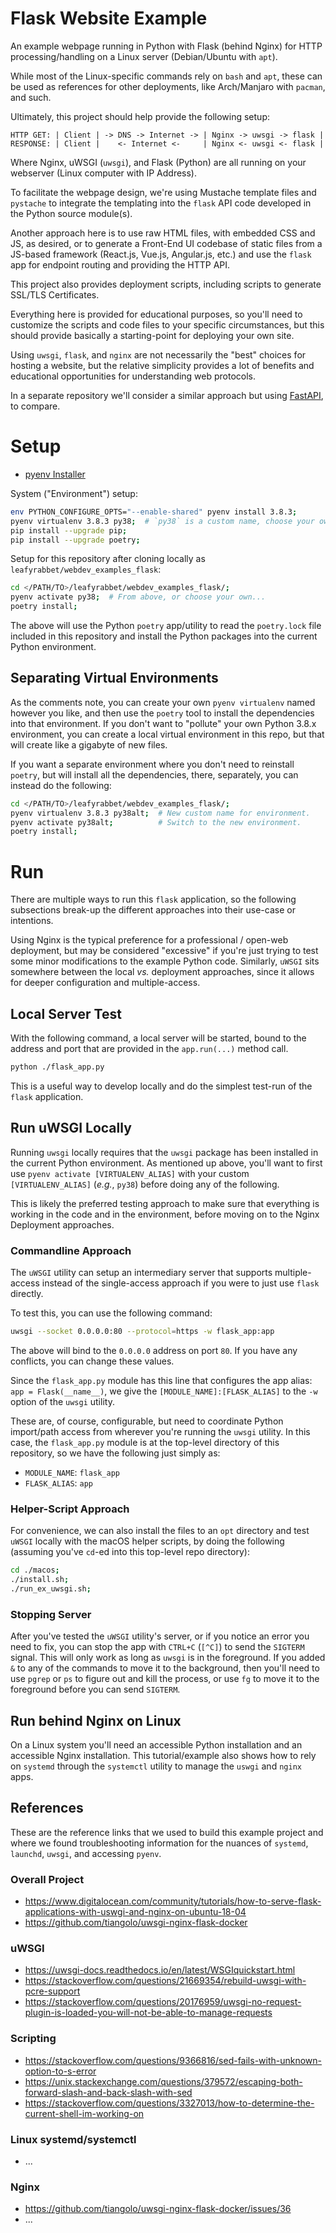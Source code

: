 # Flask Website Example

An example webpage running in Python with Flask (behind Nginx) for HTTP processing/handling on a Linux server (Debian/Ubuntu with `apt`).

While most of the Linux-specific commands rely on `bash` and `apt`, these can be used as references for other deployments, like Arch/Manjaro with `pacman`, and such.

Ultimately, this project should help provide the following setup:

```
HTTP GET: | Client | -> DNS -> Internet -> | Nginx -> uwsgi -> flask |
RESPONSE: | Client |    <- Internet <-     | Nginx <- uwsgi <- flask |
```

Where Nginx, uWSGI (`uwsgi`), and Flask (Python) are all running on your webserver (Linux computer with IP Address).

To facilitate the webpage design, we're using Mustache template files and `pystache` to integrate the templating into the `flask` API code developed in the Python source module(s).

Another approach here is to use raw HTML files, with embedded CSS and JS, as desired, or to generate a Front-End UI codebase of static files from a JS-based framework (React.js, Vue.js, Angular.js, etc.) and use the `flask` app for endpoint routing and providing the HTTP API.

This project also provides deployment scripts, including scripts to generate SSL/TLS Certificates.

Everything here is provided for educational purposes, so you'll need to customize the scripts and code files to your specific circumstances, but this should provide basically a starting-point for deploying your own site.

Using `uwsgi`, `flask`, and `nginx` are not necessarily the "best" choices for hosting a website, but the relative simplicity provides a lot of benefits and educational opportunities for understanding web protocols.

In a separate repository we'll consider a similar approach but using [FastAPI](https://fastapi.tiangolo.com/), to compare.

# Setup

- [pyenv Installer](https://github.com/pyenv/pyenv-installer)

System ("Environment") setup:

```bash
env PYTHON_CONFIGURE_OPTS="--enable-shared" pyenv install 3.8.3;
pyenv virtualenv 3.8.3 py38;  # `py38` is a custom name, choose your own...
pip install --upgrade pip;
pip install --upgrade poetry;
```

Setup for this repository after cloning locally as `leafyrabbet/webdev_examples_flask`:

```bash
cd </PATH/TO>/leafyrabbet/webdev_examples_flask/;
pyenv activate py38;  # From above, or choose your own...
poetry install;
```

The above will use the Python `poetry` app/utility to read the `poetry.lock` file included in this repository and install the Python packages into the current Python environment.

## Separating Virtual Environments

As the comments note, you can create your own `pyenv virtualenv` named however you like, and then use the `poetry` tool to install the dependencies into that environment. If you don't want to "pollute" your own Python 3.8.x environment, you can create a local virtual environment in this repo, but that will create like a gigabyte of new files.

If you want a separate environment where you don't need to reinstall `poetry`, but will install all the dependencies, there, separately, you can instead do the following:

```bash
cd </PATH/TO>/leafyrabbet/webdev_examples_flask/;
pyenv virtualenv 3.8.3 py38alt;  # New custom name for environment.
pyenv activate py38alt;          # Switch to the new environment.
poetry install;
```

# Run

There are multiple ways to run this `flask` application, so the following subsections break-up the different approaches into their use-case or intentions.

Using Nginx is the typical preference for a professional / open-web deployment, but may be considered "excessive" if you're just trying to test some minor modifications to the example Python code. Similarly, `uWSGI` sits somewhere between the local _vs._ deployment approaches, since it allows for deeper configuration and multiple-access.

## Local Server Test

With the following command, a local server will be started, bound to the address and port that are provided in the `app.run(...)` method call.

```bash
python ./flask_app.py
```

This is a useful way to develop locally and do the simplest test-run of the `flask` application.


## Run uWSGI Locally

Running `uwsgi` locally requires that the `uwsgi` package has been installed in the current Python environment. As mentioned up above, you'll want to first use `pyenv activate [VIRTUALENV_ALIAS]` with your custom `[VIRTUALENV_ALIAS]` (_e.g._, `py38`) before doing any of the following.

This is likely the preferred testing approach to make sure that everything is working in the code and in the environment, before moving on to the Nginx Deployment approaches.

### Commandline Approach

The `uWSGI` utility can setup an intermediary server that supports multiple-access instead of the single-access approach if you were to just use `flask` directly.

To test this, you can use the following command:

```bash
uwsgi --socket 0.0.0.0:80 --protocol=https -w flask_app:app
```

The above will bind to the `0.0.0.0` address on port `80`. If you have any conflicts, you can change these values.

Since the `flask_app.py` module has this line that configures the app alias: `app = Flask(__name__)`, we give the `[MODULE_NAME]:[FLASK_ALIAS]` to the `-w` option of the `uwsgi` utility.

These are, of course, configurable, but need to coordinate Python import/path access from wherever you're running the `uwsgi` utility. In this case, the `flask_app.py` module is at the top-level directory of this repository, so we have the following just simply as:

- `MODULE_NAME`: `flask_app`
- `FLASK_ALIAS`: `app`

### Helper-Script Approach

For convenience, we can also install the files to an `opt` directory and test `uWSGI` locally with the macOS helper scripts, by doing the following (assuming you've `cd`-ed into this top-level repo directory):

```bash
cd ./macos;
./install.sh;
./run_ex_uwsgi.sh;
```

### Stopping Server

After you've tested the `uWSGI` utility's server, or if you notice an error you need to fix, you can stop the app with `CTRL+C` (`[^C]`) to send the `SIGTERM` signal. This will only work as long as `uwsgi` is in the foreground. If you added `&` to any of the commands to move it to the background, then you'll need to use `pgrep` or `ps` to figure out and kill the process, or use `fg` to move it to the foreground before you can send `SIGTERM`.

## Run behind Nginx on Linux

On a Linux system you'll need an accessible Python installation and an accessible Nginx installation. This tutorial/example also shows how to rely on `systemd` through the `systemctl` utility to manage the `uswgi` and `nginx` apps.

## References

These are the reference links that we used to build this example project and where we found troubleshooting information for the nuances of `systemd`, `launchd`, `uwsgi`, and accessing `pyenv`.

### Overall Project

- https://www.digitalocean.com/community/tutorials/how-to-serve-flask-applications-with-uswgi-and-nginx-on-ubuntu-18-04
- https://github.com/tiangolo/uwsgi-nginx-flask-docker

### uWSGI

- https://uwsgi-docs.readthedocs.io/en/latest/WSGIquickstart.html
- https://stackoverflow.com/questions/21669354/rebuild-uwsgi-with-pcre-support
- https://stackoverflow.com/questions/20176959/uwsgi-no-request-plugin-is-loaded-you-will-not-be-able-to-manage-requests

### Scripting

- https://stackoverflow.com/questions/9366816/sed-fails-with-unknown-option-to-s-error
- https://unix.stackexchange.com/questions/379572/escaping-both-forward-slash-and-back-slash-with-sed
- https://stackoverflow.com/questions/3327013/how-to-determine-the-current-shell-im-working-on

### Linux systemd/systemctl

- ...

### Nginx

- https://github.com/tiangolo/uwsgi-nginx-flask-docker/issues/36
- ...

